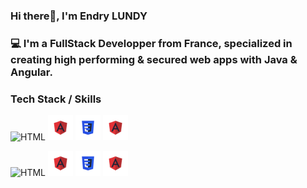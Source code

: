 ### Hi there👋, I'm Endry LUNDY
### 💻 I'm a FullStack Developper from France, specialized in creating high performing & secured web apps with Java & Angular.


### Tech Stack / Skills
<p align="left">  
  
  <img src="/stack-logos/html" alt="HTML" width="40" height="40"/> 
  <img src="/stack-logos/angular.svg" alt="Angular" width="40" height="40"/> 
  <img src="/stack-logos/css.svg" alt="Angular" width="40" height="40"/> 
  <img src="/stack-logos/angular.svg" alt="Angular" width="40" height="40"/> 
  
</p>

<p align="left">  
  
  <img src="/stack-logos/html" alt="HTML" width="40" height="40"/> 
  <img src="/stack-logos/angular.svg" alt="Angular" width="40" height="40"/> 
  <img src="/stack-logos/css.svg" alt="Angular" width="40" height="40"/> 
  <img src="/stack-logos/angular.svg" alt="Angular" width="40" height="40"/> 
  
</p>
